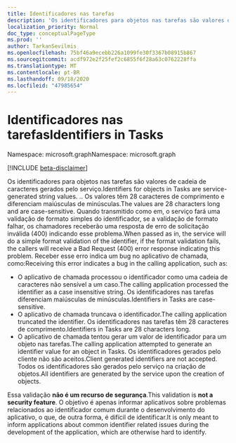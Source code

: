 ```yaml
---
title: Identificadores nas tarefas
description: 'Os identificadores para objetos nas tarefas são valores de cadeia de caracteres gerados pelo serviço. . Os valores têm 28 caracteres de comprimento e diferenciam maiúsculas de minúsculas. Quando transmitido como em, o serviço fará uma validação de formato simples do identificador, se a validação de formato falhar, os chamadores receberão uma resposta de erro de solicitação inválida (400) indicando esse problema. Receber esse erro indica um bug no aplicativo de chamada, como:'
localization_priority: Normal
doc_type: conceptualPageType
ms.prod: ''
author: TarkanSevilmis
ms.openlocfilehash: 75bf46a9ecebb226a1099fe30f3367b08915b867
ms.sourcegitcommit: acdf972e2f25fef2c6855f6f28a63c0762228ffa
ms.translationtype: MT
ms.contentlocale: pt-BR
ms.lasthandoff: 09/18/2020
ms.locfileid: "47985654"
---
```

# <a name="identifiers-in-tasks"></a><span data-ttu-id="3e60c-107">Identificadores nas tarefas</span><span class="sxs-lookup"><span data-stu-id="3e60c-107">Identifiers in Tasks</span></span>

<span data-ttu-id="3e60c-108">Namespace: microsoft.graph</span><span class="sxs-lookup"><span data-stu-id="3e60c-108">Namespace: microsoft.graph</span></span>

[!INCLUDE [beta-disclaimer](../../includes/beta-disclaimer.md)]

<span data-ttu-id="3e60c-109">Os identificadores para objetos nas tarefas são valores de cadeia de caracteres gerados pelo serviço.</span><span class="sxs-lookup"><span data-stu-id="3e60c-109">Identifiers for objects in Tasks are service-generated string values.</span></span> <span data-ttu-id="3e60c-110">.</span><span class="sxs-lookup"><span data-stu-id="3e60c-110">.</span></span> <span data-ttu-id="3e60c-111">Os valores têm 28 caracteres de comprimento e diferenciam maiúsculas de minúsculas.</span><span class="sxs-lookup"><span data-stu-id="3e60c-111">The values are 28 characters long and are case-sensitive.</span></span> <span data-ttu-id="3e60c-112">Quando transmitido como em, o serviço fará uma validação de formato simples do identificador, se a validação de formato falhar, os chamadores receberão uma resposta de erro de solicitação inválida (400) indicando esse problema.</span><span class="sxs-lookup"><span data-stu-id="3e60c-112">When passed as in, the service will do a simple format validation of the identifier, if the format validation fails, the callers will receive a Bad Request (400) error response indicating this problem.</span></span> <span data-ttu-id="3e60c-113">Receber esse erro indica um bug no aplicativo de chamada, como:</span><span class="sxs-lookup"><span data-stu-id="3e60c-113">Receiving this error indicates a bug in the calling application, such as:</span></span>

- <span data-ttu-id="3e60c-114">O aplicativo de chamada processou o identificador como uma cadeia de caracteres não sensível a um caso.</span><span class="sxs-lookup"><span data-stu-id="3e60c-114">The calling application processed the identifier as a case insensitive string.</span></span> <span data-ttu-id="3e60c-115">Os identificadores nas tarefas diferenciam maiúsculas de minúsculas.</span><span class="sxs-lookup"><span data-stu-id="3e60c-115">Identifiers in Tasks are case-sensitive.</span></span>
- <span data-ttu-id="3e60c-116">O aplicativo de chamada truncava o identificador.</span><span class="sxs-lookup"><span data-stu-id="3e60c-116">The calling application truncated the identifier.</span></span> <span data-ttu-id="3e60c-117">Os identificadores nas tarefas têm 28 caracteres de comprimento.</span><span class="sxs-lookup"><span data-stu-id="3e60c-117">Identifiers in Tasks are 28 characters long.</span></span>
- <span data-ttu-id="3e60c-118">O aplicativo de chamada tentou gerar um valor de identificador para um objeto nas tarefas.</span><span class="sxs-lookup"><span data-stu-id="3e60c-118">The calling application attempted to generate an identifier value for an object in Tasks.</span></span> <span data-ttu-id="3e60c-119">Os identificadores gerados pelo cliente não são aceitos.</span><span class="sxs-lookup"><span data-stu-id="3e60c-119">Client generated identifiers are not accepted.</span></span> <span data-ttu-id="3e60c-120">Todos os identificadores são gerados pelo serviço na criação de objetos.</span><span class="sxs-lookup"><span data-stu-id="3e60c-120">All identifiers are generated by the service upon the creation of objects.</span></span>

<span data-ttu-id="3e60c-121">Essa validação **não é um recurso de segurança**.</span><span class="sxs-lookup"><span data-stu-id="3e60c-121">This validation is **not a security feature**.</span></span> <span data-ttu-id="3e60c-122">O objetivo é apenas informar aplicativos sobre problemas relacionados ao identificador comum durante o desenvolvimento do aplicativo, o que, de outra forma, é difícil de identificar.</span><span class="sxs-lookup"><span data-stu-id="3e60c-122">It is only meant to inform applications about common identifier related issues during the development of the application, which are otherwise hard to identify.</span></span>


